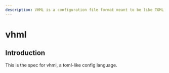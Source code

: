 ```yaml
---
description: VHML is a configuration file format meant to be like TOML but with more features.
---
```


# vhml

## Introduction

This is the spec for vhml, a toml-like config language.